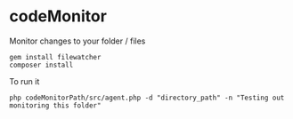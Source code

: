 # codeMonitor
Monitor changes to your folder / files

```dos
gem install filewatcher
composer install
```

To run it

```dos
php codeMonitorPath/src/agent.php -d "directory_path" -n "Testing out monitoring this folder"
```